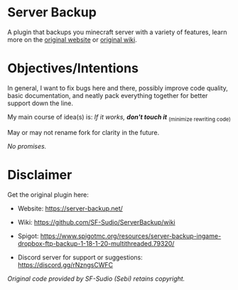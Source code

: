 # Server Backup

A plugin that backups you minecraft server with a variety of features, learn more on the [original website](https://server-backup.net/) or [original wiki](https://github.com/SF-Sudio/ServerBackup/wiki).

# Objectives/Intentions

In general, I want to fix bugs here and there, possibly improve code quality, basic documentation, and neatly pack everything together for better support down the line. 

My main course of idea(s) is:  _If it works, **don't touch it**_ 
<sub>(minimize rewriting code)</sub>

May or may not rename fork for clarity in the future.

_No promises._

# Disclaimer

Get the original plugin here: 

- Website: https://server-backup.net/

- Wiki: https://github.com/SF-Sudio/ServerBackup/wiki 

- Spigot: https://www.spigotmc.org/resources/server-backup-ingame-dropbox-ftp-backup-1-18-1-20-multithreaded.79320/

- Discord server for support or suggestions: https://discord.gg/rNzngsCWFC

_Original code provided by SF-Sudio (Sebi) retains copyright._

